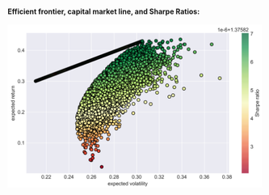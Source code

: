 #### Efficient frontier, capital market line, and Sharpe Ratios:

<img src="./Efficient_frontier.png" width="800">
